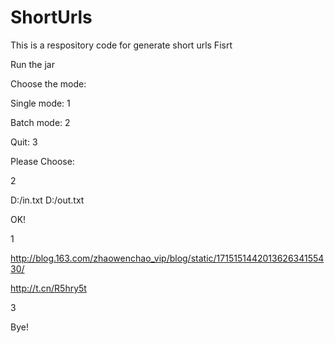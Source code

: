 # ShortUrls
This is a respository code for generate short urls 
Fisrt

Run the jar 

Choose the mode:

 Single mode:	1
 
 Batch  mode:	2
 
 Quit:		3
 
Please Choose:

2

D:/in.txt D:/out.txt

OK!

1

http://blog.163.com/zhaowenchao_vip/blog/static/171515144201362634155430/

http://t.cn/R5hry5t

3

Bye!

